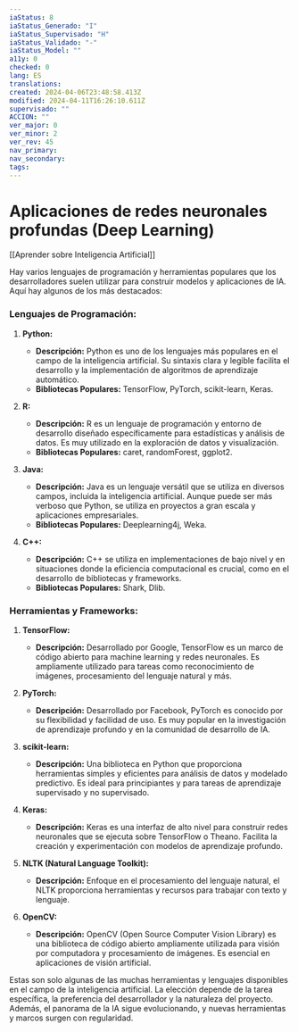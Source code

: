 ```yaml
---
iaStatus: 8
iaStatus_Generado: "I"
iaStatus_Supervisado: "H"
iaStatus_Validado: "-"
iaStatus_Model: ""
a11y: 0
checked: 0
lang: ES
translations: 
created: 2024-04-06T23:48:58.413Z
modified: 2024-04-11T16:26:10.611Z
supervisado: ""
ACCION: ""
ver_major: 0
ver_minor: 2
ver_rev: 45
nav_primary: 
nav_secondary: 
tags:
---
```

# Aplicaciones de redes neuronales profundas (Deep Learning)

[[Aprender sobre Inteligencia Artificial]]

Hay varios lenguajes de programación y herramientas populares que los desarrolladores suelen utilizar para construir modelos y aplicaciones de IA. Aquí hay algunos de los más destacados:

### Lenguajes de Programación:

1. **Python:**
   - **Descripción:** Python es uno de los lenguajes más populares en el campo de la inteligencia artificial. Su sintaxis clara y legible facilita el desarrollo y la implementación de algoritmos de aprendizaje automático.
   - **Bibliotecas Populares:** TensorFlow, PyTorch, scikit-learn, Keras.

2. **R:**
   - **Descripción:** R es un lenguaje de programación y entorno de desarrollo diseñado específicamente para estadísticas y análisis de datos. Es muy utilizado en la exploración de datos y visualización.
   - **Bibliotecas Populares:** caret, randomForest, ggplot2.

3. **Java:**
   - **Descripción:** Java es un lenguaje versátil que se utiliza en diversos campos, incluida la inteligencia artificial. Aunque puede ser más verboso que Python, se utiliza en proyectos a gran escala y aplicaciones empresariales.
   - **Bibliotecas Populares:** Deeplearning4j, Weka.

4. **C++:**
   - **Descripción:** C++ se utiliza en implementaciones de bajo nivel y en situaciones donde la eficiencia computacional es crucial, como en el desarrollo de bibliotecas y frameworks.
   - **Bibliotecas Populares:** Shark, Dlib.

### Herramientas y Frameworks:

1. **TensorFlow:**
   - **Descripción:** Desarrollado por Google, TensorFlow es un marco de código abierto para machine learning y redes neuronales. Es ampliamente utilizado para tareas como reconocimiento de imágenes, procesamiento del lenguaje natural y más.
   
2. **PyTorch:**
   - **Descripción:** Desarrollado por Facebook, PyTorch es conocido por su flexibilidad y facilidad de uso. Es muy popular en la investigación de aprendizaje profundo y en la comunidad de desarrollo de IA.

3. **scikit-learn:**
   - **Descripción:** Una biblioteca en Python que proporciona herramientas simples y eficientes para análisis de datos y modelado predictivo. Es ideal para principiantes y para tareas de aprendizaje supervisado y no supervisado.

4. **Keras:**
   - **Descripción:** Keras es una interfaz de alto nivel para construir redes neuronales que se ejecuta sobre TensorFlow o Theano. Facilita la creación y experimentación con modelos de aprendizaje profundo.

5. **NLTK (Natural Language Toolkit):**
   - **Descripción:** Enfoque en el procesamiento del lenguaje natural, el NLTK proporciona herramientas y recursos para trabajar con texto y lenguaje.

6. **OpenCV:**
   - **Descripción:** OpenCV (Open Source Computer Vision Library) es una biblioteca de código abierto ampliamente utilizada para visión por computadora y procesamiento de imágenes. Es esencial en aplicaciones de visión artificial.

Estas son solo algunas de las muchas herramientas y lenguajes disponibles en el campo de la inteligencia artificial. La elección depende de la tarea específica, la preferencia del desarrollador y la naturaleza del proyecto. Además, el panorama de la IA sigue evolucionando, y nuevas herramientas y marcos surgen con regularidad.